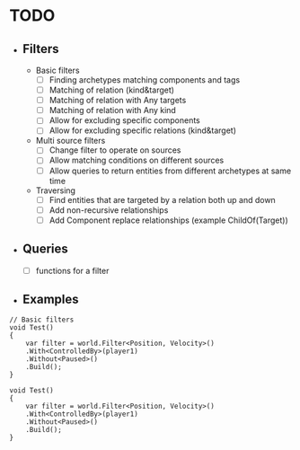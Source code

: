 ﻿# TODO

*  ## Filters
	* Basic filters 
		* [ ] Finding archetypes matching components and tags
		* [ ] Matching of relation (kind&target)
		* [ ] Matching of relation with Any targets
		* [ ] Matching of relation with Any kind
		* [ ] Allow for excluding specific components
		* [ ] Allow for excluding specific relations (kind&target)
	* Multi source filters
		* [ ] Change filter to operate on sources
		* [ ] Allow matching conditions on different sources
		* [ ] Allow queries to return entities from different archetypes at same time
	* Traversing 
		* [ ] Find entities that are targeted by a relation both up and down
		* [ ] Add non-recursive relationships
		* [ ] Add Component replace relationships (example ChildOf(Target))
*  ## Queries
	* [ ] functions for a filter

* ## Examples
```
// Basic filters
void Test()
{
	var filter = world.Filter<Position, Velocity>()
	.With<ControlledBy>(player1)
	.Without<Paused>()
	.Build();
}

void Test()
{
	var filter = world.Filter<Position, Velocity>()
	.With<ControlledBy>(player1)
	.Without<Paused>()
	.Build();
}
```
